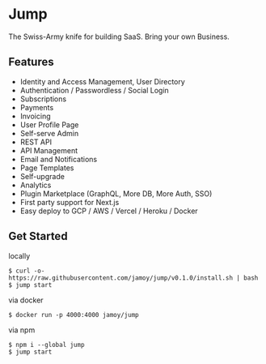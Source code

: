 # Jump

The Swiss-Army knife for building SaaS. Bring your own Business.

## Features

- Identity and Access Management, User Directory
- Authentication / Passwordless / Social Login
- Subscriptions
- Payments
- Invoicing
- User Profile Page
- Self-serve Admin
- REST API
- API Management
- Email and Notifications
- Page Templates
- Self-upgrade
- Analytics
- Plugin Marketplace (GraphQL, More DB, More Auth, SSO)
- First party support for Next.js
- Easy deploy to GCP / AWS / Vercel / Heroku / Docker

## Get Started

locally

```
$ curl -o- https://raw.githubusercontent.com/jamoy/jump/v0.1.0/install.sh | bash
$ jump start
```

via docker

```
$ docker run -p 4000:4000 jamoy/jump
```

via npm

```
$ npm i --global jump
$ jump start
```